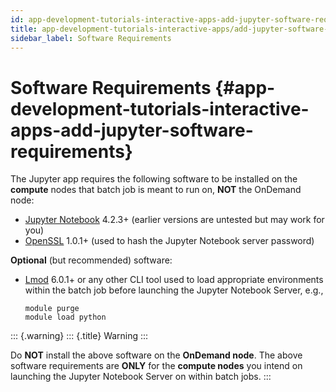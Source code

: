 ```yaml
---
id: app-development-tutorials-interactive-apps-add-jupyter-software-requirements
title: app-development-tutorials-interactive-apps/add-jupyter-software-requirements
sidebar_label: Software Requirements
---
```

Software Requirements {#app-development-tutorials-interactive-apps-add-jupyter-software-requirements}
=====================

The Jupyter app requires the following software to be installed on the
**compute** nodes that batch job is meant to run on, **NOT** the
OnDemand node:

-   [Jupyter Notebook](http://jupyter.readthedocs.io/en/latest/) 4.2.3+
    (earlier versions are untested but may work for you)
-   [OpenSSL](https://www.openssl.org/) 1.0.1+ (used to hash the Jupyter
    Notebook server password)

**Optional** (but recommended) software:

-   [Lmod](https://www.tacc.utexas.edu/research-development/tacc-projects/lmod)
    6.0.1+ or any other CLI tool used to load appropriate environments
    within the batch job before launching the Jupyter Notebook Server,
    e.g.,

    ``` {.sh}
    module purge
    module load python
    ```

::: {.warning}
::: {.title}
Warning
:::

Do **NOT** install the above software on the **OnDemand node**. The
above software requirements are **ONLY** for the **compute nodes** you
intend on launching the Jupyter Notebook Server on within batch jobs.
:::
